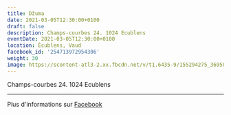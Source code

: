 ```yaml
---
title: Džuma
date: 2021-03-05T12:30:00+0100
draft: false
description: Champs-courbes 24. 1024 Ecublens
eventDate: 2021-03-05T12:30:00+0100
location: Écublens, Vaud
facebook_id: '254713972954306'
weight: 30
image: https://scontent-atl3-2.xx.fbcdn.net/v/t1.6435-9/155294275_3695079563921169_4909597834044538694_n.jpg?_nc_cat=101&ccb=1-7&_nc_sid=9e60e4&_nc_ohc=7jR6OPR5cDQQ7kNvwE9CJSh&_nc_oc=Adm9nS0xQDJhmGRjQ1sTbSOJ2PfcOin_QZyciqrymgOck7nBAEfGn7MuFVEQFTWIFo4&_nc_zt=23&_nc_ht=scontent-atl3-2.xx&edm=ABTKTjYEAAAA&_nc_gid=Jl9eqmvlJf0-khuVxwC6Gg&oh=00_AfMoPUaU3j0XBfUDPE6mg87QHo_EOnVTTUMzlKtigKctZw&oe=68745ADB
---
```


Champs-courbes 24. 1024 Ecublens

---

Plus d'informations sur [Facebook](https://facebook.com/events/254713972954306)